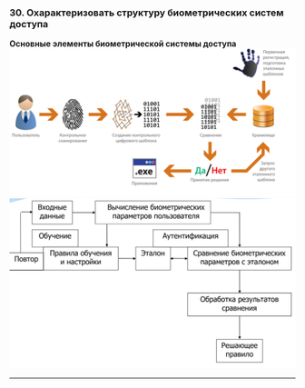 ### 30. Охарактеризовать структуру биометрических систем доступа

**Основные элементы биометрической системы доступа**
![](/answers/images/основные%20элементы%20биометрической%20системы%20доступа.png)
<br>
![](/answers/images/структура%20биометрической%20системы%20доступа.png)

___
